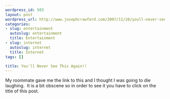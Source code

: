 ```yaml
--- 
wordpress_id: 503
layout: post
wordpress_url: http://www.josephcrawford.com/2007/11/20/youll-never-see-this-again/
categories: 
- slug: entertainment
  autoslug: entertainment
  title: Entertainment
- slug: internet
  autoslug: internet
  title: Internet
tags: []

title: You'll Never See This Again!!
---
```


My roommate gave me the link to this and I thought I was going to die laughing.  It is a bit obscene so in order to see it you have to click on the title of this post.   
  
  
  <!--more-->  
           
